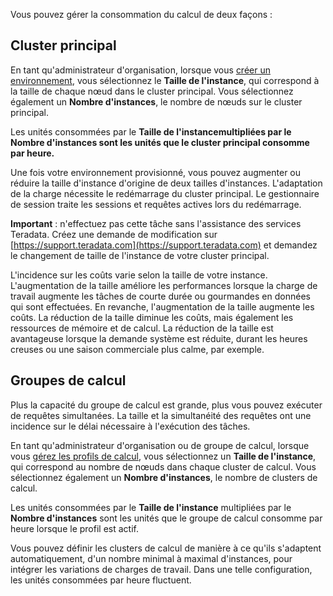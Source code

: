 Vous pouvez gérer la consommation du calcul de deux façons :

## Cluster principal


En tant qu'administrateur d'organisation, lorsque vous [créer un environnement](qiv1640281527006.md), vous sélectionnez le **Taille de l'instance**, qui correspond à la taille de chaque nœud dans le cluster principal. Vous sélectionnez également un **Nombre d'instances**, le nombre de nœuds sur le cluster principal.

Les unités consommées par le **Taille de l'instancemultipliées par le **Nombre d'instances** sont les unités que le cluster principal consomme par heure.**

Une fois votre environnement provisionné, vous pouvez augmenter ou réduire la taille d'instance d'origine de deux tailles d'instances. L'adaptation de la charge nécessite le redémarrage du cluster principal. Le gestionnaire de session traite les sessions et requêtes actives lors du redémarrage.

**Important** : n'effectuez pas cette tâche sans l'assistance des services Teradata. Créez une demande de modification sur [https://support.teradata.com](https://support.teradata.com) et demandez le changement de taille de l'instance de votre cluster principal.

L'incidence sur les coûts varie selon la taille de votre instance. L'augmentation de la taille améliore les performances lorsque la charge de travail augmente les tâches de courte durée ou gourmandes en données qui sont effectuées. En revanche, l'augmentation de la taille augmente les coûts. La réduction de la taille diminue les coûts, mais également les ressources de mémoire et de calcul. La réduction de la taille est avantageuse lorsque la demande système est réduite, durant les heures creuses ou une saison commerciale plus calme, par exemple.

## Groupes de calcul


Plus la capacité du groupe de calcul est grande, plus vous pouvez exécuter de requêtes simultanées. La taille et la simultanéité des requêtes ont une incidence sur le délai nécessaire à l'exécution des tâches.

En tant qu'administrateur d'organisation ou de groupe de calcul, lorsque vous [gérez les profils de calcul](dvl1640281718303.md), vous sélectionnez un **Taille de l'instance**, qui correspond au nombre de nœuds dans chaque cluster de calcul. Vous sélectionnez également un **Nombre d'instances**, le nombre de clusters de calcul.

Les unités consommées par le **Taille de l'instance** multipliées par le **Nombre d'instances** sont les unités que le groupe de calcul consomme par heure lorsque le profil est actif.

Vous pouvez définir les clusters de calcul de manière à ce qu'ils s'adaptent automatiquement, d'un nombre minimal à maximal d'instances, pour intégrer les variations de charges de travail. Dans une telle configuration, les unités consommées par heure fluctuent.

